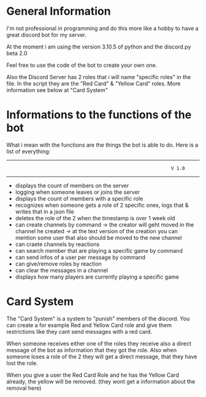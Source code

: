 # General Information

I'm not professional in programming and do this more like a hobby to have a great discord bot for my server.

At the moment i am using the version 3.10.5 of python and the discord.py beta 2.0

Feel free to use the code of the bot to create your own one.

Also the Discord Server has 2 roles that i will name "specific roles" in the file.
In the script they are the "Red Card" & "Yellow Card" roles.
More information see below at "Card System"

# Informations to the functions of the bot

What i mean with the functions are the things the bot is able to do.
Here is a list of everything:

-------------------------------------------------------------------
                                                                V 1.0
-------------------------------------------------------------------
- displays the count of members on the server
- logging when someone leaves or joins the server
- displays the count of members with a specific role
- recognizes when someone gets a role of 2 specific ones, logs that & writes that in a json file
- deletes the role of the 2 when the timestamp is over 1 week old
- can create channels by command
  -> the creator will geht moved in the channel he created
  -> at the text version of the creation you can mention some user that also should be moved to the new channel
- can craete channels by reactions
- can search member that are playing a specific game by command
- can send infos of a user per message by command
- can give/remove roles by reaction
- can clear the messages in a channel
- displays how many players are currently playing a specific game

# Card System

The "Card System" is a system to "punish" members of the discord.
You can create a for example Red and Yellow Card role and give them restrictions like they cant send messages with a red card.

When someone receives either one of the roles they receive also a direct message of the bot as information that they got the role.
Also when someone loses a role of the 2 they will get a direct message, that they have lost the role.

When you give a user the Red Card Role and he has the Yellow Card already, the yellow will be removed. (they wont get a information about the removal here)
